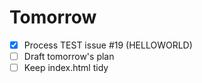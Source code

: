 # Tomorrow

- [x] Process TEST issue #19 (HELLOWORLD)
- [ ] Draft tomorrow's plan
- [ ] Keep index.html tidy